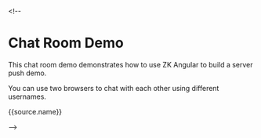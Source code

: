 <markdown><!--

# Chat Room Demo

This chat room demo demonstrates how to use ZK Angular to build a server push demo.

You can use two browsers to chat with each other using different usernames.
 
 <div class="runnable-example" ng-show="doc.sourceItems">
	<nav class="runnable-example-tabs">
		<a class="btn" ng-repeat="source in doc.sourceItems" ng-class="{active:demoActiveTabIndex==$index}" ng-click="setTab($index)" data-anchor="{{source.name}}">{{source.name}}</a>
	</nav>
	<div class="runnable-example-file auto-height" ng-show="demoActiveTabIndex==$index" ng-repeat="source in doc.sourceItems"
		zk-ng-include="source.path"/>
</div>

--></markdown> 